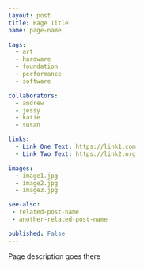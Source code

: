 ```yaml
---
layout: post
title: Page Title
name: page-name

tags: 
  - art
  - hardware
  - foundation
  - performance
  - software

collaborators: 
  - andrew
  - jessy
  - katie
  - susan

links:
  - Link One Text: https://link1.com
  - Link Two Text: https://link2.org

images:
  - image1.jpg
  - image2.jpg
  - image3.jpg

see-also:
 - related-post-name
 - another-related-post-name

published: False
---
```

Page description goes there
